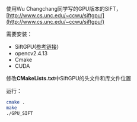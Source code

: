 使用Wu Changchang同学写的GPU版本的SIFT，[http://www.cs.unc.edu/~ccwu/siftgpu/](http://www.cs.unc.edu/~ccwu/siftgpu/)

需要安装：  
* SiftGPU([参考链接](http://www.cnblogs.com/gaoxiang12/p/5149067.html))
* opencv2.4.13
* Cmake
* CUDA

修改**CMakeLists.txt**中SiftGPU的头文件和库文件位置

运行：
```bash
cmake .
make
./GPU_SIFT
```